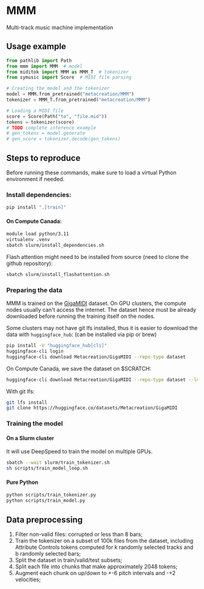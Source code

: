 # MMM
Multi-track music machine implementation

## Usage example

```Python
from pathlib import Path
from mmm import MMM  # model
from miditok import MMM as MMM_T  # tokenizer
from symusic import Score  # MIDI file parsing

# Creating the model and the tokenizer
model = MMM.from_pretrained("metacreation/MMM")
tokenizer = MMM_T.from_pretrained("metacreation/MMM")

# Loading a MIDI file
score = Score(Path("to", "file.mid"))
tokens = tokenizer(score)
# TODO complete inference example
# gen_tokens = model.generate
# gen_score = tokenizer.decode(gen_tokens)
```

## Steps to reproduce

Before running these commands, make sure to load a virtual Python environment if needed.

### Install dependencies:

```bash
pip install ".[train]"
```

#### On Compute Canada:

```bash
module load python/3.11
virtualenv .venv
sbatch slurm/install_dependencies.sh
```

Flash attention might need to be installed from source (need to clone the github repository):

```bash
sbatch slurm/install_flashattention.sh
```

### Preparing the data

MMM is trained on the [GigaMIDI](https://huggingface.co/datasets/Metacreation/GigaMIDI) dataset. On GPU clusters, the compute nodes usually can't access the internet. The dataset hence must be already downloaded before running the training itself on the nodes.

Some clusters may not have git lfs installed, thus it is easier to download the data with `huggingface_hub`: (can be installed via pip or brew)

```bash
pip install -U "huggingface_hub[cli]"
huggingface-cli login
huggingface-cli download Metacreation/GigaMIDI --repo-type dataset
```

On Compute Canada, we save the dataset on $SCRATCH:

```bash
huggingface-cli download Metacreation/GigaMIDI --repo-type dataset --local-dir $SCRATCH/data/GigaMIDI
```

With git lfs:

```bash
git lfs install
git clone https://huggingface.co/datasets/Metacreation/GigaMIDI
```

### Training the model

#### On a Slurm cluster

It will use DeepSpeed to train the model on multiple GPUs.

```bash
sbatch --wait slurm/train_tokenizer.sh
sh scripts/train_model_loop.sh
```

#### Pure Python

```bash
python scripts/train_tokenizer.py
python scripts/train_model.py
```

## Data preprocessing

1. Filter non-valid files: corrupted or less than 8 bars;
2. Train the tokenizer on a subset of 100k files from the dataset, including Attribute Controls tokens computed for k randomly selected tracks and b randomly selected bars;
3. Split the dataset in train/valid/test subsets;
4. Split each file into chunks that make approximately 2048 tokens;
5. Augment each chunk on up/down to +-6 pitch intervals and -+2 velocities;

